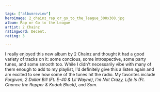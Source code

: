 ```yaml
---

tags: ["albumreview"]
heroimage: 2_chainz_rap_or_go_to_the_league_300x300.jpg
album: Rap or Go to the League
artist: 2 Chainz
ratingword: Decent.
rating: 3

---
```


I really enjoyed this new album by 2 Chainz and thought it had a good variety of tracks on it: some concious, some introspective, some party tunes, and some smooth too. While I didn't necessarily vibe with many of them enough to add to my playlist, I'd definitely give this a listen again and am excited to see how some of the tunes hit the radio. My favorites include *Forgiven*, *2 Dollar Bill (Ft. E-40 &amp; Lil Wayne)*, *I'm Not Crazy, Life Is (Ft. Chance the Rapper &amp; Kodak Black)*, and *Sam*.
